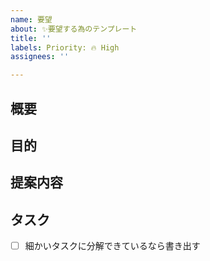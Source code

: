 ```yaml
---
name: 要望
about: ✨要望する為のテンプレート
title: ''
labels: Priority: 🔥 High
assignees: ''

---
```

<!-- タイトルは分かりやすく動詞で書く-->

<!-- あくまでテンプレートなので必ずしもすべての項目を埋めなくてよい -->

## 概要


## 目的


## 提案内容


## タスク
- [ ] 細かいタスクに分解できているなら書き出す
